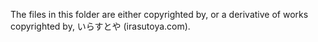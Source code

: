 ﻿The files in this folder are either copyrighted by, or a derivative of works copyrighted by,
いらすとや (irasutoya.com).